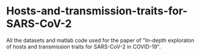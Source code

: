 # Hosts-and-transmission-traits-for-SARS-CoV-2

All the datasets and matlab code used for the paper of "In-depth exploraton of hosts and transmission traits for SARS-CoV-2 in COVID-19".



